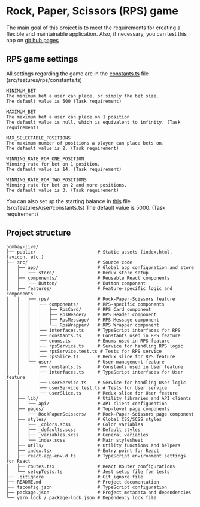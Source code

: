 # Rock, Paper, Scissors (RPS) game

The main goal of this project is to meet the requirements for creating a flexible and maintainable application.
Also, if necessary, you can test this app on [git hub pages](https://viktoriukhlin.github.io/bombay-live/)

## RPS game settings
All settings regarding the game are in the [constants.ts](https://github.com/ViktorIukhlin/bombay-live/blob/main/src/features/rps/constants.ts) file (src/features/rps/constants.ts)

```
MINIMUM_BET
The minimum bet a user can place, or simply the bet size. 
The default value is 500 (Task requirement)

MAXIMUM_BET
The maximum bet a user can place on 1 position. 
The default value is null, which is equivalent to infinity. (Task requirement)

MAX_SELECTABLE_POSITIONS
The maximum number of positions a player can place bets on. 
The default value is 2. (Task requirement)

WINNING_RATE_FOR_ONE_POSITION 
Winning rate for bet on 1 position. 
The default value is 14. (Task requirement)

WINNING_RATE_FOR_TWO_POSITIONS 
Winning rate for bet on 2 and more positions. 
The default value is 3. (Task requirement)
```
You can also set up the starting balance in [this](https://github.com/ViktorIukhlin/bombay-live/blob/main/src/features/user/constants.ts) file (src/features/user/constants.ts)
The default value is 5000. (Task requirement)

## Project structure
```
bombay-live/
├── public/                       # Static assets (index.html, favicon, etc.)
├── src/                          # Source code
│   ├── app/                      # Global app configuration and store
│   │   └── store/                # Redux store setup
│   ├── components/               # Reusable React components
│   │   └── Button/               # Button component
│   ├── features/                 # Feature-specific logic and components
│   │   ├── rps/                  # Rock-Paper-Scissors feature
│   │   │   ├── components/       # RPS-specific components
│   │   │   │   ├── RpsCard/      # RPS Card component
│   │   │   │   ├── RpsHeader/    # RPS Header component
│   │   │   │   ├── RpsMessage/   # RPS Message component
│   │   │   │   └── RpsWrapper/   # RPS Wrapper component
│   │   │   ├── interfaces.ts     # TypeScript interfaces for RPS
│   │   │   ├── constants.ts      # Constants used in RPS feature
│   │   │   ├── enums.ts          # Enums used in RPS feature
│   │   │   ├── rpsService.ts     # Service for handling RPS logic
│   │   │   ├── rpsService.test.ts # Tests for RPS service
│   │   │   └── rpsSlice.ts       # Redux slice for RPS feature
│   │   └── user/                 # User management feature
│   │       ├── constants.ts      # Constants used in User feature
│   │       ├── interfaces.ts     # TypeScript interfaces for User feature
│   │       ├── userService.ts    # Service for handling User logic
│   │       ├── userService.test.ts # Tests for User service
│   │       └── userSlice.ts      # Redux slice for User feature
│   ├── lib/                      # Utility libraries and API clients
│   │   └── api/                  # API client configuration
│   ├── pages/                    # Top-level page components
│   │   └── RockPaperScissors/    # Rock-Paper-Scissors page component
│   ├── styles/                   # Global CSS/SCSS styles
│   │   ├── _colors.scss          # Color variables
│   │   ├── _defaults.scss        # Default styles
│   │   ├── _variables.scss       # General variables
│   │   └── index.scss            # Main stylesheet
│   ├── utils/                    # Utility functions and helpers
│   ├── index.tsx                 # Entry point for React
│   ├── react-app-env.d.ts        # TypeScript environment settings for React
│   ├── routes.tsx                # React Router configurations
│   └── setupTests.ts             # Jest setup file for tests
├── .gitignore                    # Git ignore file
├── README.md                     # Project documentation
├── tsconfig.json                 # TypeScript configuration
├── package.json                  # Project metadata and dependencies
└── yarn.lock / package-lock.json # Dependency lock file
```
